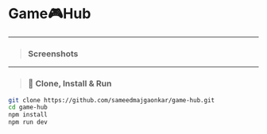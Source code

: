 # Game🎮Hub

---

> ### Screenshots

---

> ### 🚀 Clone, Install & Run

```bash
git clone https://github.com/sameedmajgaonkar/game-hub.git
cd game-hub
npm install
npm run dev
```
